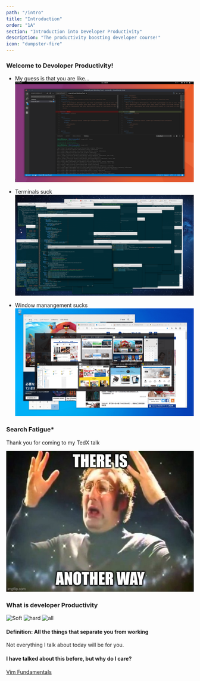 ```yaml
---
path: "/intro"
title: "Introduction"
order: "1A"
section: "Introduction into Developer Productivity"
description: "The productivity boosting developer course!"
icon: "dumpster-fire"
---
```


### Welcome to Devoloper Productivity!

* My guess is that you are like...
![Ubuntu with vscode](./images/ubuntu-vscode.webp)

* Terminals suck
![I would die if I saw this on my system, terminals](./images/too-many-terms.png)

* Window manangement sucks
![I would die if I saw this on my system](./images/too-many-icons.png)

### Search Fatigue\*
Thank you for coming to my TedX talk

![There is another way](./images/there-is-another-way.jpg)

### What is developer Productivity
![Soft](./images/soft-skillz.png)
![hard](./images/hard-soft-skillz.png)
![all](./images/prod-hard-soft-skillz.png)

#### Definition: All the things that separate you from working
Not everything I talk about today will be for you.

#### I have talked about this before, but why do I care?
[Vim Fundamentals](https://frontendmasters.com/courses/vim-fundamentals/)
